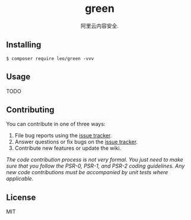 <h1 align="center"> green </h1>

<p align="center"> 阿里云内容安全.</p>


## Installing

```shell
$ composer require leo/green -vvv
```

## Usage

TODO

## Contributing

You can contribute in one of three ways:

1. File bug reports using the [issue tracker](https://github.com/leo/green/issues).
2. Answer questions or fix bugs on the [issue tracker](https://github.com/leo/green/issues).
3. Contribute new features or update the wiki.

_The code contribution process is not very formal. You just need to make sure that you follow the PSR-0, PSR-1, and PSR-2 coding guidelines. Any new code contributions must be accompanied by unit tests where applicable._

## License

MIT